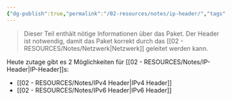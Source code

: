 ```yaml
---
{"dg-publish":true,"permalink":"/02-resources/notes/ip-header/","tags":["netzwerk/ip"],"noteIcon":"","updated":"2025-07-12T13:31:41.301+02:00"}
---
```


>Dieser Teil enthält nötige Informationen über das Paket. Der Header ist notwendig, damit das Paket korrekt durch das [[02 - RESOURCES/Notes/Netzwerk\|Netzwerk]] geleitet werden kann.

Heute zutage gibt es 2 Möglichkeiten für [[02 - RESOURCES/Notes/IP-Header\|IP-Header]]s:
- [[02 - RESOURCES/Notes/IPv4 Header\|IPv4 Header]]
- [[02 - RESOURCES/Notes/IPv6 Header\|IPv6 Header]]